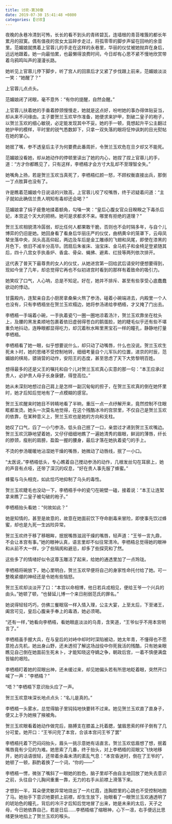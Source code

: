 ```yaml
---
title: 讨欢-第30章
date: 2019-07-30 15:41:48 +0800
categories: [讨欢]
---
```


夜晚的永巷冷清到可怖，长长的看不到头的青砖碧瓦，连墙根的青苔堆簇的都长年累月的寂寞。偶有值夜的宫女太监碎步走过，将孤零零的脚步声留在回响的余音里。范媚娘就携着上官蓉儿的手走在这样的永巷里，华丽的仪仗被她抛弃在身后，远远地跟着。她一向最怕累，也最懒得浪费时间，今日却有心思不紧不慢地欣赏带着乌鸦鸣叫声的漫漫长路。

她听见上官蓉儿停下脚步，听了宫人的回禀后才又紧了步伐跟上前来，范媚娘淡淡一笑：“她醒了？”

上官蓉儿点点头。

范媚娘闭了闭眼，毫不意外：“有你的提醒，自然会醒。”

上官蓉儿扶着她的手垂着脖颈慢慢走，她就是这点好，吩咐她的事办得体贴妥当，却从来不问缘由。主子要贺兰玉欢早作准备，她便求来护甲，割破二皇子的袍子，以贺兰玉欢的细心敏锐，必定能发现其中不妥。她的手一顿，竟想起升平公主翻过她护甲的模样，平时里的锐气悉数卸下，只拿一双失落的眼将怔忡讽刺的目光熨帖在她的掌心。

她抿了嘴，参不透皇后主子为何要费此番周折，令贺兰玉欢危在旦夕却又不能死。

范媚娘没看她，却从她动作的停顿里读出了她的内心，她捏了捏上官蓉儿的手，道：“方才你都瞧见了，只有这样，李栖梧才会方寸大乱却不至理智全失。”

她嘴角上扬，若是贺兰玉欢当真死了，李栖梧红颜一怒，不顾权衡直接出兵，那倒一丁点胜算也没有了。

许是瞧着范媚娘今日说话的兴致高，上官蓉儿咬了咬嘴唇，终于迟疑着问道：“主子就如此确信兰贵人明知有毒却还会喝？”

范媚娘拿了绢子疲惫地揉着额角，勾嗓一笑：“皇后心腹女官众目睽睽之下毒杀后妃，本宫这个天大的把柄，她可是求都求不来。哪里有拒绝的道理？”

贺兰玉欢相貌清冷孱弱，却比任何人都果敢干脆，否则也不会时隔多年，与自个儿博弈的仍旧是她。她回身看了看身后华丽庄严的仪仗，曲柄黄伞的笼罩下，云母凤辇坐落中央，凤头高高仰起，两边及车后是金工雕琢的飞翅和凤尾，即使在漆黑的月色下，依旧不减半分高华。团扇后朱雀床、油宝床、金马机子和金椅足登紧随其后，四十八宫女手执香炉、香盒、骨朵、蝇拂、避素、红技等两列依次排开。

这代表了普天下最尊贵的女人的仪仗，从她进宫第一回给武后请安时便想要得到，现如今坐了几年，却总觉得它再也不似初进宫时看到的那样有着致命的吸引力。

她笑叹了口气，人心呐，总是不知足。好在，她并不排斥、甚至有些享受心底蠢蠢欲动的悸动。

甘露殿内，连絮亲自去小厨房拿桑柴火熬了参汤，碰着小碗端进去，内殿里一个人也没有，只有李栖梧坐在贺兰玉欢榻边，她将参汤递给李栖梧，才又掩了门出去。

李栖梧一手端着小碗，一手执着瓷勺一圈一圈地凉着汤汁，贺兰玉欢靠坐在枕头上，及腰的黑发柔顺地包裹着依旧虚弱得苍白的鹅蛋脸，她的睫毛似乎还有些不堪重负地抖动，连睁眼都显得吃力，却沉着秋水眸里黑宝石一样的瞳孔，静静地打量李栖梧。

李栖梧看了她一眼，似乎想要说什么，却只动了动嘴唇，什么也没说。贺兰玉欢生死未卜时，她的思绪不受控制地转，细细考量自个儿军队的位置，进京的时辰，范媚娘的棋局，骠骑营的动作，安阳王的态度，甚至思虑了天下大势黎明百姓。

想得最多的还是父王的嘱托和自个儿对贺兰玉欢真心实意的那一句：“本王应承过贵人，必护贵人母子长身康健，得登高位。”

她从未深刻地想过自己肩上是怎样一副沉甸甸的担子，在贺兰玉欢真的倒在她怀里时，她才后知后觉地有了一点模糊的感官。

贺兰玉欢醒来时她目不转睛地看了半晌，重压一点一点纾解开来，竟然控制不住眼眶都发烫。她头一次莫名地觉得，在这个残酷冰冷的宫禁里，不仅自己是贺兰玉欢的依靠，在某种意义上，贺兰玉欢也是她的方向和支柱。

她叹了口气，舀了一小勺参汤，低头自己抿了一口，亲尝过才递到贺兰玉欢嘴边。贺兰玉欢沉静地望着她，又仔仔细细地瞧了一遍她清秀的眉眼，鲜润的薄唇，纤长的脖颈，瘦削的肩膀，盈盈一握的腰身，最后才落在她执着瓷勺的手上。

不烫的参汤暖暖地沾湿她干燥的嘴唇，她微动了动唇线，抿了一小口。

“太医说，”李栖梧低头，专心瞧着自己搅动参汤的动作，几根发丝勾在耳廓上，她的声音有点哑，还带了深沉的叹息，“好在贵人事先服了蜂蜜。”

蜂蜜与乌头相克，如此恰巧地抑制了乌头的毒性。

贺兰玉欢睫毛也没动一下，李栖梧手中的瓷勺在碗壁一磕，接着说：“本王让连絮拿来瞧了二皇子被勾破的袍子。”

李栖梧抬头看她：“何故如此？”

她是知情的，甚至是故意的，故意在她面前饮下夺命剧毒来冒险，即使事先饮过蜂蜜，却也是九死一生凶险异常。

贺兰玉欢终于移了移眼眸，抿抿嘴唇滋润干燥的嘴唇，轻声道：“王爷一言九鼎，不会让本宫有事。”她的眼神认真，语言里却不似往常清冷。李栖梧总觉得她的眼神和从前不大一样，少了些隔阂和避忌，却多了些探究和了然。

这些多了的情绪好似令这尊玉雕活了起来，给她的通透里加了一点玲珑。

李栖梧将碗放下，她心里明白，贺兰玉欢早便将自己的身家性命托付给了她。可一整晚紧绷的神经还是令她有些恼怒。

贺兰玉欢却淡淡开了口：“本宫以命相博，他日若兵戎相见，便给王爷一个兴兵的由头。”她顿了顿，“也替延儿博一个来日削弱范氏的罪名。”

她说得轻轻巧巧，仿佛三餐眠宿一样入情入理，公主大宴，上至太后，下至诸王，阖宫可见，皇后心腹亲手奉上的毒酒，她必须喝。

“还有一样，”她看向李栖梧，看她眼底淡淡的乌青，含笑道，“王爷似乎不用本宫明言了。”

李栖梧虽手握大兵，在与皇后的对峙中却时时深陷被动，她太年青，不懂得也不愿意抢占先机，她出身山野，还未透彻了解这场战役中你死我活的残酷，只有她亲眼瞧见自己倒在她面前生死未卜，才能知晓这夺嫡之争，朝政后宫，一着不慎便满盘皆输的艰险。

李栖梧盯着她的双眼出神，还未缓过来，却见她偏头若有所思地眨着眼，突然开口喊了一声：“李栖梧？”

“唔？”李栖梧下意识抬头应了一声。

贺兰玉欢意味深长地点点头：“名儿是真的。”

李栖梧一头雾水，总觉得脑子里钝钝地快要转不过来。她见贺兰玉欢直了直身子，便又上手为她掖了掖被角。

贺兰玉欢眼看着她动作做完后，胳膊支在膝盖上托着腮，皱眉思索的样子倒有了几分可爱。她开口：“王爷问完了本宫，合该本宫问王爷了罢”

李栖梧托着下巴闷闷抬头，眉头一挑示意她有话直言。贺兰玉欢低眉想了想，抿着嘴唇竟有少见的为难。她思索了几番，终于抬头，对上李栖梧的双眼又飞快地移开，她的话语很轻，还带着余毒未清的紊乱气息：“本宫昏迷时，倒在了王爷的”，她顿了一顿，斟酌着换了一个词，“你的——”

李栖梧一愣，微张了嘴斜了一眼她的脸色，脑子里却不由自主地回放了她失去意识之前，头往自个儿胸间重重一靠，无力的右手从前襟上滑落下来。

才想到一半，耳朵便灵敏异常地烧出了一片红霞，连胸腔里的心跳也不受控制地跑了马。她抬手下意识地要抓上前襟，却生生放下，抬眼看了一眼贺兰玉欢通透明了的琥珀色的瞳孔，背后的冷汗才后知后觉地冒了出来，她是未来的太后，天子之母，今日她依靠自己，若是日后……李栖梧缩了缩眼神，心下一凛，右手便远比思绪更快地掐上了贺兰玉欢的喉头。

